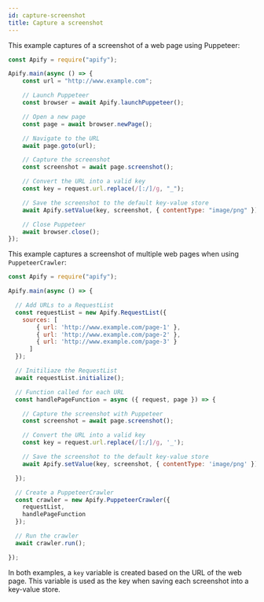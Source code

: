 ```yaml
---
id: capture-screenshot
title: Capture a screenshot
---
```


This example captures of a screenshot of a web page using Puppeteer:

```javascript
const Apify = require("apify");

Apify.main(async () => {
    const url = "http://www.example.com";

    // Launch Puppeteer
    const browser = await Apify.launchPuppeteer();

    // Open a new page
    const page = await browser.newPage();

    // Navigate to the URL
    await page.goto(url);

    // Capture the screenshot
    const screenshot = await page.screenshot();

    // Convert the URL into a valid key
    const key = request.url.replace(/[:/]/g, "_");

    // Save the screenshot to the default key-value store
    await Apify.setValue(key, screenshot, { contentType: "image/png" });

    // Close Puppeteer
    await browser.close();
});
```

This example captures a screenshot of multiple web pages when using `PuppeteerCrawler`:

```javascript
const Apify = require("apify");

Apify.main(async () => {

  // Add URLs to a RequestList
  const requestList = new Apify.RequestList({
    sources: [
        { url: 'http://www.example.com/page-1' },
        { url: 'http://www.example.com/page-2' },
        { url: 'http://www.example.com/page-3' }
      ]
  });

  // Initiliaze the RequestList
  await requestList.initialize();

  // Function called for each URL
  const handlePageFunction = async ({ request, page }) => {

    // Capture the screenshot with Puppeteer
    const screenshot = await page.screenshot();

    // Convert the URL into a valid key
    const key = request.url.replace(/[:/]/g, '_');

    // Save the screenshot to the default key-value store
    await Apify.setValue(key, screenshot, { contentType: 'image/png' });

  });

  // Create a PuppeteerCrawler
  const crawler = new Apify.PuppeteerCrawler({
    requestList,
    handlePageFunction
  });

  // Run the crawler
  await crawler.run();

});
```

In both examples, a `key` variable is created based on the URL of the web page. This variable is used as the key when saving each screenshot into a key-value store.

